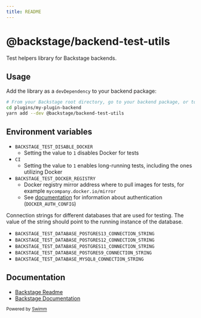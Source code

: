 ```yaml
---
title: README
---
```

# @backstage/backend-test-utils

Test helpers library for Backstage backends.

## Usage

Add the library as a `devDependency` to your backend package:

```sh
# From your Backstage root directory, go to your backend package, or to a backend plugin
cd plugins/my-plugin-backend
yarn add --dev @backstage/backend-test-utils
```

## Environment variables

- `BACKSTAGE_TEST_DISABLE_DOCKER`
  - Setting the value to `1` disables Docker for tests
- `CI`
  - Setting the value to `1` enables long-running tests, including the ones utilizing Docker
- `BACKSTAGE_TEST_DOCKER_REGISTRY`
  - Docker registry mirror address where to pull images for tests, for example `mycompany.docker.io/mirror`
  - See [documentation](https://node.testcontainers.org/configuration/) for information about authentication (`DOCKER_AUTH_CONFIG`)

Connection strings for different databases that are used for testing. The value of the string should point to the running instance of the database.

- `BACKSTAGE_TEST_DATABASE_POSTGRES13_CONNECTION_STRING`
- `BACKSTAGE_TEST_DATABASE_POSTGRES12_CONNECTION_STRING`
- `BACKSTAGE_TEST_DATABASE_POSTGRES11_CONNECTION_STRING`
- `BACKSTAGE_TEST_DATABASE_POSTGRES9_CONNECTION_STRING`
- `BACKSTAGE_TEST_DATABASE_MYSQL8_CONNECTION_STRING`

## Documentation

- [Backstage Readme](https://github.com/backstage/backstage/blob/master/README.md)
- [Backstage Documentation](https://backstage.io/docs)

<SwmMeta version="3.0.0"><sup>Powered by [Swimm](https://app.swimm.io/)</sup></SwmMeta>
